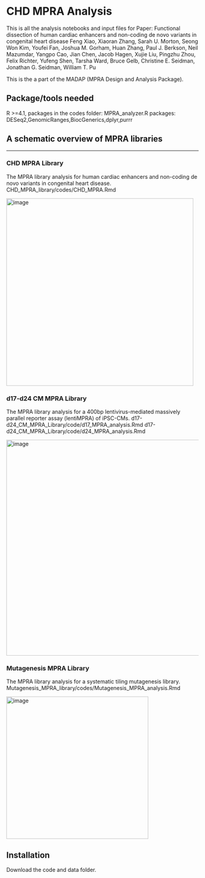 # CHD MPRA Analysis

This is all the analysis notebooks and input files for Paper:
Functional dissection of human cardiac enhancers and non-coding de novo variants in congenital heart disease
Feng Xiao, Xiaoran Zhang, Sarah U. Morton, Seong Won Kim, Youfei Fan, Joshua M. Gorham, Huan Zhang, Paul J. Berkson, Neil Mazumdar, Yangpo Cao, Jian Chen, Jacob Hagen, Xujie Liu, Pingzhu Zhou, Felix Richter, Yufeng Shen, Tarsha Ward, Bruce Gelb, Christine E. Seidman, Jonathan G. Seidman, William T. Pu

This is the a part of the MADAP (MPRA Design and Analysis Package).

## Package/tools needed

R >=4.1, 
packages in the codes folder: MPRA_analyzer.R
packages: DESeq2,GenomicRanges,BiocGenerics,dplyr,purrr

## A schematic overview of MPRA libraries
----------------------------------------------------------------------
### CHD MPRA Library
The MPRA library analysis for human cardiac enhancers and non-coding de novo variants in congenital heart disease.
CHD_MPRA_library/codes/CHD_MPRA.Rmd

<img width="490" alt="image" src="https://github.com/pulab/CHD_DNVs/assets/66787411/9f992c5e-de4f-4932-8adb-dbb226e7416c">

### d17-d24 CM MPRA Library
The MPRA library analysis for a 400bp lentivirus-mediated massively parallel reporter assay (lentiMPRA) of iPSC-CMs.
d17-d24_CM_MPRA_Library/code/d17_MPRA_analysis.Rmd
d17-d24_CM_MPRA_Library/code/d24_MPRA_analysis.Rmd

<img width="564" alt="image" src="https://github.com/pulab/CHD_DNVs/assets/66787411/3efe9664-5c0b-4aa7-ad92-b3ad67301e3f">

### Mutagenesis MPRA Library
The MPRA library analysis for a systematic tiling mutagenesis library.
Mutagenesis_MPRA_library/codes/Mutagenesis_MPRA_analysis.Rmd

<img width="372" alt="image" src="https://github.com/pulab/CHD_DNVs/assets/66787411/a4f14c1a-198b-4da8-b668-76bfe877aaaa">


## Installation

Download the code and data folder.
